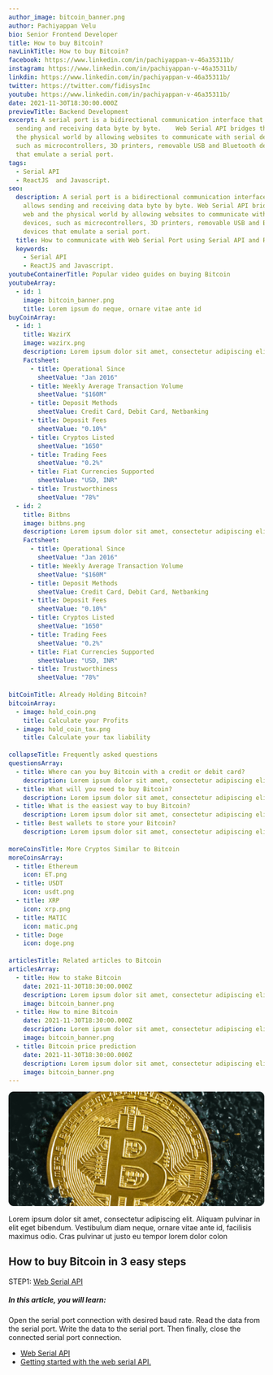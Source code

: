 ```yaml
---
author_image: bitcoin_banner.png
author: Pachiyappan Velu
bio: Senior Frontend Developer
title: How to buy Bitcoin?
navLinkTitle: How to buy Bitcoin?
facebook: https://www.linkedin.com/in/pachiyappan-v-46a35311b/
instagram: https://www.linkedin.com/in/pachiyappan-v-46a35311b/
linkdin: https://www.linkedin.com/in/pachiyappan-v-46a35311b/
twitter: https://twitter.com/fidisysInc
youtube: https://www.linkedin.com/in/pachiyappan-v-46a35311b/
date: 2021-11-30T18:30:00.000Z
previewTitle: Backend Development
excerpt: A serial port is a bidirectional communication interface that allows
  sending and receiving data byte by byte.    Web Serial API bridges the web and
  the physical world by allowing websites to communicate with serial devices,
  such as microcontrollers, 3D printers, removable USB and Bluetooth devices
  that emulate a serial port.
tags:
  - Serial API
  - ReactJS  and Javascript.
seo:
  description: A serial port is a bidirectional communication interface that
    allows sending and receiving data byte by byte. Web Serial API bridges the
    web and the physical world by allowing websites to communicate with serial
    devices, such as microcontrollers, 3D printers, removable USB and Bluetooth
    devices that emulate a serial port.
  title: How to communicate with Web Serial Port using Serial API and Reactjs.
  keywords:
    - Serial API
    - ReactJS and Javascript.
youtubeContainerTitle: Popular video guides on buying Bitcoin
youtubeArray:
  - id: 1
    image: bitcoin_banner.png
    title: Lorem ipsum do neque, ornare vitae ante id
buyCoinArray:
  - id: 1
    title: WazirX
    image: wazirx.png
    description: Lorem ipsum dolor sit amet, consectetur adipiscing elit. Aliquam pulvinar in elit eget bibendum. Vestibulum diam neque, ornare vitae ante id, facilisis maximus odio.
    Factsheet:
      - title: Operational Since
        sheetValue: "Jan 2016"
      - title: Weekly Average Transaction Volume
        sheetValue: "$160M"
      - title: Deposit Methods
        sheetValue: Credit Card, Debit Card, Netbanking
      - title: Deposit Fees
        sheetValue: "0.10%"
      - title: Cryptos Listed
        sheetValue: "1650"
      - title: Trading Fees
        sheetValue: "0.2%"
      - title: Fiat Currencies Supported
        sheetValue: "USD, INR"
      - title: Trustworthiness
        sheetValue: "78%"
  - id: 2
    title: Bitbns
    image: bitbns.png
    description: Lorem ipsum dolor sit amet, consectetur adipiscing elit. Aliquam pulvinar in elit eget bibendum. Vestibulum diam neque, ornare vitae ante id, facilisis maximus odio.
    Factsheet:
      - title: Operational Since
        sheetValue: "Jan 2016"
      - title: Weekly Average Transaction Volume
        sheetValue: "$160M"
      - title: Deposit Methods
        sheetValue: Credit Card, Debit Card, Netbanking
      - title: Deposit Fees
        sheetValue: "0.10%"
      - title: Cryptos Listed
        sheetValue: "1650"
      - title: Trading Fees
        sheetValue: "0.2%"
      - title: Fiat Currencies Supported
        sheetValue: "USD, INR"
      - title: Trustworthiness
        sheetValue: "78%"

bitCoinTitle: Already Holding Bitcoin?
bitcoinArray:
  - image: hold_coin.png
    title: Calculate your Profits
  - image: hold_coin_tax.png
    title: Calculate your tax liability

collapseTitle: Frequently asked questions
questionsArray:
  - title: Where can you buy Bitcoin with a credit or debit card?
    description: Lorem ipsum dolor sit amet, consectetur adipiscing elit. Aliquam pulvinar in elit eget bibendum. Vestibulum diam neque, ornare vitae ante id, facilisis maximus odio. Lorem ipsum dolor sit amet, consectetur adipiscing elit. Aliquam pulvinar in elit eget bibendum
  - title: What will you need to buy Bitcoin?
    description: Lorem ipsum dolor sit amet, consectetur adipiscing elit. Aliquam pulvinar in elit eget bibendum. Vestibulum diam neque, ornare vitae ante id, facilisis maximus odio. Lorem ipsum dolor sit amet, consectetur adipiscing elit. Aliquam pulvinar in elit eget bibendum
  - title: What is the easiest way to buy Bitcoin?
    description: Lorem ipsum dolor sit amet, consectetur adipiscing elit. Aliquam pulvinar in elit eget bibendum. Vestibulum diam neque, ornare vitae ante id, facilisis maximus odio. Lorem ipsum dolor sit amet, consectetur adipiscing elit. Aliquam pulvinar in elit eget bibendum
  - title: Best wallets to store your Bitcoin?
    description: Lorem ipsum dolor sit amet, consectetur adipiscing elit. Aliquam pulvinar in elit eget bibendum. Vestibulum diam neque, ornare vitae ante id, facilisis maximus odio. Lorem ipsum dolor sit amet, consectetur adipiscing elit. Aliquam pulvinar in elit eget bibendum

moreCoinsTitle: More Cryptos Similar to Bitcoin
moreCoinsArray:
  - title: Ethereum
    icon: ET.png
  - title: USDT
    icon: usdt.png
  - title: XRP
    icon: xrp.png
  - title: MATIC
    icon: matic.png
  - title: Doge
    icon: doge.png

articlesTitle: Related articles to Bitcoin
articlesArray:
  - title: How to stake Bitcoin
    date: 2021-11-30T18:30:00.000Z
    description: Lorem ipsum dolor sit amet, consectetur adipiscing elit. Maecenas quis eros sed risus sollicitudin fringilla dictum in metus.
    image: bitcoin_banner.png
  - title: How to mine Bitcoin
    date: 2021-11-30T18:30:00.000Z
    description: Lorem ipsum dolor sit amet, consectetur adipiscing elit. Maecenas quis eros sed risus sollicitudin fringilla dictum in metus.
    image: bitcoin_banner.png
  - title: Bitcoin price prediction
    date: 2021-11-30T18:30:00.000Z
    description: Lorem ipsum dolor sit amet, consectetur adipiscing elit. Maecenas quis eros sed risus sollicitudin fringilla dictum in metus.
    image: bitcoin_banner.png
---
```


![Serial Port](bitcoin_banner.png "How to communicate with Web Serial Port using Serial API and Reactjs.")

Lorem ipsum dolor sit amet, consectetur adipiscing elit. Aliquam pulvinar in elit eget bibendum. Vestibulum diam neque, ornare vitae ante id, facilisis maximus odio. Cras pulvinar ut justo eu tempor lorem dolor colon

## How to buy Bitcoin in 3 easy steps

STEP1: [Web Serial API](https://developer.mozilla.org/en-US/docs/Web/API/Web_Serial_API)

##### In this article, you will learn:

Open the serial port connection with desired baud rate.
Read the data from the serial port.
Write the data to the serial port.
Then finally, close the connected serial port connection.

- [Web Serial API](https://developer.mozilla.org/en-US/docs/Web/API/Web_Serial_API)
- [Getting started with the web serial API.](https://codelabs.developers.google.com/codelabs/web-serial#0)[](https://codelabs.developers.google.com/codelabs/web-serial#0)
